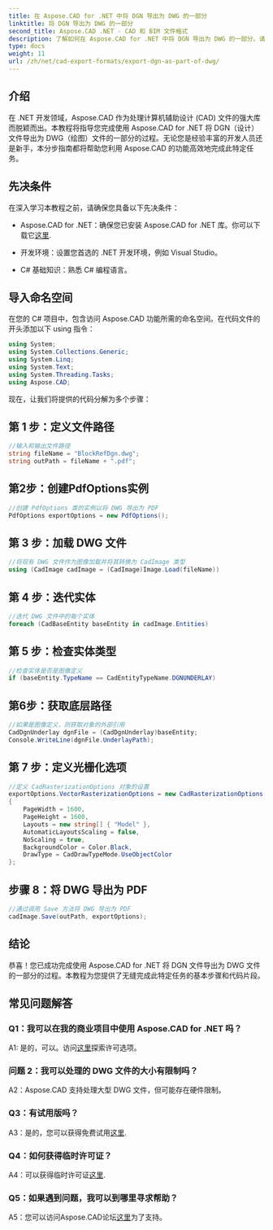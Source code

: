 ```yaml
---
title: 在 Aspose.CAD for .NET 中将 DGN 导出为 DWG 的一部分
linktitle: 将 DGN 导出为 DWG 的一部分
second_title: Aspose.CAD .NET - CAD 和 BIM 文件格式
description: 了解如何在 Aspose.CAD for .NET 中将 DGN 导出为 DWG 的一部分。请按照我们的分步指南进行无缝集成。
type: docs
weight: 11
url: /zh/net/cad-export-formats/export-dgn-as-part-of-dwg/
---
```

## 介绍

在 .NET 开发领域，Aspose.CAD 作为处理计算机辅助设计 (CAD) 文件的强大库而脱颖而出。本教程将指导您完成使用 Aspose.CAD for .NET 将 DGN（设计）文件导出为 DWG（绘图）文件的一部分的过程。无论您是经验丰富的开发人员还是新手，本分步指南都将帮助您利用 Aspose.CAD 的功能高效地完成此特定任务。

## 先决条件

在深入学习本教程之前，请确保您具备以下先决条件：

-  Aspose.CAD for .NET：确保您已安装 Aspose.CAD for .NET 库。你可以下载它[这里](https://releases.aspose.com/cad/net/).

- 开发环境：设置您首选的 .NET 开发环境，例如 Visual Studio。

- C# 基础知识：熟悉 C# 编程语言。

## 导入命名空间

在您的 C# 项目中，包含访问 Aspose.CAD 功能所需的命名空间。在代码文件的开头添加以下 using 指令：

```csharp
using System;
using System.Collections.Generic;
using System.Linq;
using System.Text;
using System.Threading.Tasks;
using Aspose.CAD;
```

现在，让我们将提供的代码分解为多个步骤：

## 第 1 步：定义文件路径

```csharp
//输入和输出文件路径
string fileName = "BlockRefDgn.dwg";
string outPath = fileName + ".pdf";
```

## 第2步：创建PdfOptions实例

```csharp
//创建 PdfOptions 类的实例以将 DWG 导出为 PDF
PdfOptions exportOptions = new PdfOptions();
```

## 第 3 步：加载 DWG 文件

```csharp
//将现有 DWG 文件作为图像加载并将其转换为 CadImage 类型
using (CadImage cadImage = (CadImage)Image.Load(fileName))
```

## 第 4 步：迭代实体

```csharp
//迭代 DWG 文件中的每个实体
foreach (CadBaseEntity baseEntity in cadImage.Entities)
```

## 第 5 步：检查实体类型

```csharp
//检查实体是否是图像定义
if (baseEntity.TypeName == CadEntityTypeName.DGNUNDERLAY)
```

## 第6步：获取底层路径

```csharp
//如果是图像定义，则获取对象的外部引用
CadDgnUnderlay dgnFile = (CadDgnUnderlay)baseEntity;
Console.WriteLine(dgnFile.UnderlayPath);
```

## 第 7 步：定义光栅化选项

```csharp
//定义 CadRasterizationOptions 对象的设置
exportOptions.VectorRasterizationOptions = new CadRasterizationOptions()
{
    PageWidth = 1600,
    PageHeight = 1600,
    Layouts = new string[] { "Model" },
    AutomaticLayoutsScaling = false,
    NoScaling = true,
    BackgroundColor = Color.Black,
    DrawType = CadDrawTypeMode.UseObjectColor
};
```

## 步骤 8：将 DWG 导出为 PDF

```csharp
//通过调用 Save 方法将 DWG 导出为 PDF
cadImage.Save(outPath, exportOptions);
```

## 结论

恭喜！您已成功完成使用 Aspose.CAD for .NET 将 DGN 文件导出为 DWG 文件的一部分的过程。本教程为您提供了无缝完成此特定任务的基本步骤和代码片段。

## 常见问题解答

### Q1：我可以在我的商业项目中使用 Aspose.CAD for .NET 吗？
 A1: 是的，可以。访问[这里](https://purchase.aspose.com/buy)探索许可选项。

### 问题 2：我可以处理的 DWG 文件的大小有限制吗？
A2：Aspose.CAD 支持处理大型 DWG 文件，但可能存在硬件限制。

### Q3：有试用版吗？
A3：是的，您可以获得免费试用[这里](https://releases.aspose.com/).

### Q4：如何获得临时许可证？
 A4：可以获得临时许可证[这里](https://purchase.aspose.com/temporary-license/).

### Q5：如果遇到问题，我可以到哪里寻求帮助？
 A5：您可以访问Aspose.CAD论坛[这里](https://forum.aspose.com/c/cad/19)为了支持。